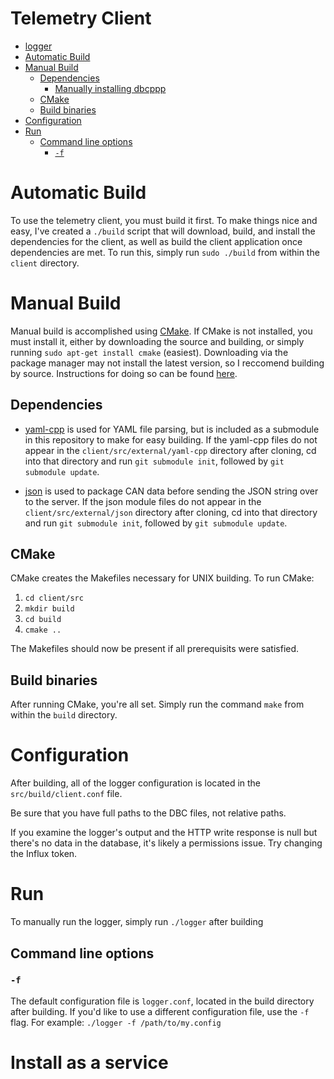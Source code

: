 # Telemetry Client

<!-- @import "[TOC]" {cmd="toc" depthFrom=1 depthTo=6 orderedList=false} -->

<!-- code_chunk_output -->

- [logger](#logger)
- [Automatic Build](#automatic-build)
- [Manual Build](#manual-build)
  - [Dependencies](#dependencies)
    - [Manually installing dbcppp](#manually-installing-dbcppp)
  - [CMake](#cmake)
  - [Build binaries](#build-binaries)
- [Configuration](#configuration)
- [Run](#run)
  - [Command line options](#command-line-options)
    - [`-f`](#-f)

<!-- /code_chunk_output -->

# Automatic Build

To use the telemetry client, you must build it first. To make things nice and easy, I've created a `./build` script that will download, build, and install the dependencies for the client, as well as build the client application once dependencies are met. To run this, simply run `sudo ./build` from within the `client` directory.


# Manual Build

Manual build is accomplished using [CMake](https://cmake.org). If CMake is not installed, you must install it, either by downloading the source and building, or simply running `sudo apt-get install cmake` (easiest). Downloading via the package manager may not install the latest version, so I reccomend building by source. Instructions for doing so can be found [here](https://cmake.org/install/).

## Dependencies

* [yaml-cpp](https://github.com/jbeder/yaml-cpp) is used for YAML file parsing, but is included as a submodule in this repository to make for easy building. If the yaml-cpp files do not appear in the `client/src/external/yaml-cpp` directory after cloning, cd into that directory and run `git submodule init`, followed by `git submodule update`.

* [json](https://github.com/nlohmann/json) is used to package CAN data before sending the JSON string over to the server. If the json module files do not appear in the `client/src/external/json` directory after cloning, cd into that directory and run `git submodule init`, followed by `git submodule update`.


## CMake
CMake creates the Makefiles necessary for UNIX building. To run CMake:
1. `cd client/src`
2. `mkdir build`
3. `cd build`
4. `cmake ..`

The Makefiles should now be present if all prerequisits were satisfied.

## Build binaries

After running CMake, you're all set. Simply run the command `make` from within the `build` directory.

# Configuration

After building, all of the logger configuration is located in the `src/build/client.conf` file.

Be sure that you have full paths to the DBC files, not relative paths.

If you examine the logger's output and the HTTP write response is null but there's no data in the database, it's likely a permissions issue. Try changing the Influx token.

# Run

To manually run the logger, simply run `./logger` after building

## Command line options

### `-f`
The default configuration file is `logger.conf`, located in the build directory after building. If you'd like to use a different configuration file, use the `-f` flag. For example: `./logger -f /path/to/my.config`

# Install as a service

